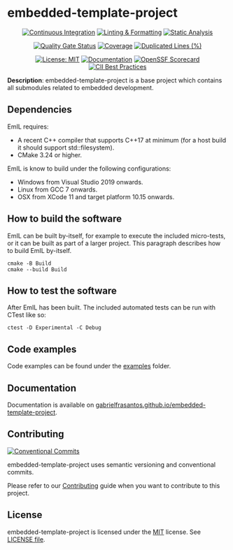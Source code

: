 # embedded-template-project

<div align="center">

[![Continuous Integration](https://github.com/gabrielfrasantos/embedded-template-project/workflows/Continuous%20Integration/badge.svg)](https://github.com/gabrielfrasantos/embedded-template-project/actions) [![Linting & Formatting](https://github.com/gabrielfrasantos/embedded-template-project/actions/workflows/linting-formatting.yml/badge.svg)](https://github.com/gabrielfrasantos/embedded-template-project/actions/workflows/linting-formatting.yml) [![Static Analysis](https://github.com/gabrielfrasantos/embedded-template-project/actions/workflows/static-analysis.yml/badge.svg)](https://github.com/gabrielfrasantos/embedded-template-project/actions/workflows/static-analysis.yml)

[![Quality Gate Status](https://sonarcloud.io/api/project_badges/measure?project=philips-software_embeddedinfralib&metric=alert_status)](https://sonarcloud.io/dashboard?id=philips-software_embeddedinfralib) [![Coverage](https://sonarcloud.io/api/project_badges/measure?project=philips-software_embeddedinfralib&metric=coverage)](https://sonarcloud.io/dashboard?id=philips-software_embeddedinfralib) [![Duplicated Lines (%)](https://sonarcloud.io/api/project_badges/measure?project=philips-software_embeddedinfralib&metric=duplicated_lines_density)](https://sonarcloud.io/summary/new_code?id=philips-software_embeddedinfralib)

[![License: MIT](https://img.shields.io/badge/License-MIT-brightgreen.svg)](https://choosealicense.com/licenses/mit/) [![Documentation](https://img.shields.io/website?down_message=offline&label=Documentation&up_message=online&url=https%3A%2F%2Fimg.shields.io%2Fwebsite-up-down-green-red%2Fhttps%2Fphilips-software.github.io%2amp-embedded-infra-lib.svg)](https://gabrielfrasantos.github.io/embedded-template-project/) [![OpenSSF Scorecard](https://api.securityscorecards.dev/projects/github.com/gabrielfrasantos/embedded-template-project/badge)](https://securityscorecards.dev/viewer/?uri=github.com/gabrielfrasantos/embedded-template-project)
 [![CII Best Practices](https://bestpractices.coreinfrastructure.org/projects/6667/badge)](https://bestpractices.coreinfrastructure.org/projects/6667)

</div>

**Description**: embedded-template-project is a base project which contains all submodules related to embedded development.

## Dependencies

EmIL requires:
- A recent C++ compiler that supports C++17 at minimum (for a host build it should support std::filesystem).
- CMake 3.24 or higher.

EmIL is know to build under the following configurations:
- Windows from Visual Studio 2019 onwards.
- Linux from GCC 7 onwards.
- OSX from XCode 11 and target platform 10.15 onwards.

## How to build the software

EmIL can be built by-itself, for example to execute the included micro-tests, or it can be built as part of a larger project. This paragraph describes how to build EmIL by-itself.

```
cmake -B Build
cmake --build Build
```

## How to test the software

After EmIL has been built. The included automated tests can be run with CTest like so:

```
ctest -D Experimental -C Debug
```

## Code examples

Code examples can be found under the [examples](examples) folder.

## Documentation

Documentation is available on [gabrielfrasantos.github.io/embedded-template-project](https://gabrielfrasantos.github.io/embedded-template-project/).

## Contributing

[![Conventional Commits](https://img.shields.io/badge/Conventional%20Commits-1.0.0-%23FE5196?logo=conventionalcommits&logoColor=white)](https://conventionalcommits.org)

embedded-template-project uses semantic versioning and conventional commits.

Please refer to our [Contributing](CONTRIBUTING.md) guide when you want to contribute to this project.

## License

embedded-template-project is licensed under the [MIT](https://choosealicense.com/licenses/mit/) license. See [LICENSE file](LICENSE.md).
